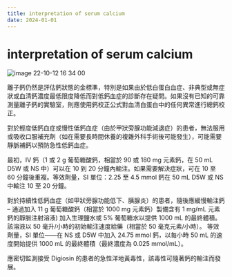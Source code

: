 ```yaml
---
title: interpretation of serum calcium
date: 2024-01-01
---
```

# interpretation of serum calcium

![image 22-10-12 16 34 00](https://i.imgur.com/wEwrVxr.png)

離子鈣仍然是評估鈣狀態的金標準，特別是如果由於低白蛋白血症、非典型或無症狀或血清鈣濃度最低限度降低而對低鈣血症的診斷存在疑問。如果沒有已知的可靠測量離子鈣的實驗室，則應使用鈣校正公式對血清白蛋白中的任何異常進行總鈣校正。

對於輕度低鈣血症或慢性低鈣血症（由於甲狀旁腺功能減退症）的患者，無法服用或吸收口服補充劑（如在需要長時間休養的複雜外科手術後可能發生），可能需要靜脈補鈣以預防急性低鈣血症。

最初，IV 鈣（1 或 2 g 葡萄糖酸鈣，相當於 90 或 180 mg 元素鈣，在 50 mL D5W 或 NS 中）可以在 10 到 20 分鐘內輸注。如果需要解決症狀，可在 10 至 60 分鐘後重複。等效劑量，SI 單位：2.25 至 4.5 mmol 鈣在 50 mL D5W 或 NS 中輸注 10 至 20 分鐘。

對於持續性低鈣血症（如甲狀旁腺功能低下、胰腺炎）的患者，隨後應緩慢輸注鈣 – 通過加入 11 g 葡萄糖酸鈣（相當於 1000 mg 元素鈣）製備含有 1 mg/mL 元素鈣的靜脈注射溶液) 加入生理鹽水或 5% 葡萄糖水以提供 1000 mL 的最終體積。
該溶液以 50 毫升/小時的初始輸注速度給藥（相當於 50 毫克元素/小時）。
等效劑量，SI 單位——在 NS 或 D5W 中加入 24.75 mmol 鈣，以每小時 50 mL 的速度開始提供 1000 mL 的最終體積（最終濃度為 0.025 mmol/mL）。

應密切監測接受 Digiosin 的患者的急性洋地黃毒性，該毒性可隨著鈣的輸注而發展。
